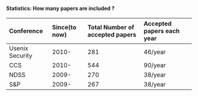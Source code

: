 #### Statistics: How many papers are included ?


| Conference     | Since(to now)  | Total Number of accepted papers | Accepted papers each year |  
| :------------- | :---- | :----------- | :------------------------ |
| Usenix Security| 2010- | 281 | 46/year |
| CCS            | 2010- | 544 | 90/year |
| NDSS           | 2009- | 270 | 38/year |
| S&P            | 2009- | 267 | 38/year |
